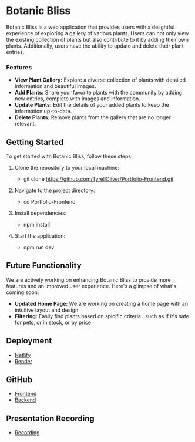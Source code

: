 # Botanic Bliss

Botanic Bliss is a web application that provides users with a delightful experience of exploring a gallery of various plants. Users can not only view the existing collection of plants but also contribute to it by adding their own plants. Additionally, users have the ability to update and delete their plant entries.

### Features

- **View Plant Gallery:** Explore a diverse collection of plants with detailed information and beautiful images.
- **Add Plants:** Share your favorite plants with the community by adding new entries, complete with images and information.
- **Update Plants:** Edit the details of your added plants to keep the information up-to-date.
- **Delete Plants:** Remove plants from the gallery that are no longer relevant.

## Getting Started

To get started with Botanic Bliss, follow these steps:

1. Clone the repository to your local machine:
    - git clone https://github.com/TyrellOliver/Portfolio-Frontend.git

2. Navigate to the project directory:
    - cd Portfolio-Frontend

3. Install dependencies:
    - npm install

4. Start the application:
    - npm run dev

## Future Functionality

We are actively working on enhancing Botanic Bliss to provide more features and an improved user experience. Here's a glimpse of what's coming soon:

- **Updated Home Page:** We are working on creating a home page with an intuitive layout and design
- **Filtering:** Easily find plants based on spicific criteria , such as if it's safe for pets, or in stock, or by price

## Deployment
- [Netlify](https://dazzling-faun-009e1e.netlify.app)
- [Render](https://botanic-bliss-api.onrender.com)

## GitHub
- [Frontend](https://github.com/TyrellOliver/Portfolio-Frontend)
- [Backend](https://github.com/TyrellOliver/Portfolio-Backend)

## Presentation Recording
- [Recording]()

